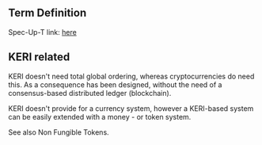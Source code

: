 ## Term Definition

Spec-Up-T link: <a href='https://weboftrust.github.io/WOT-terms/docs/glossary/cryptocurrency'>here</a>

## KERI related
KERI doesn't need total global ordering, whereas cryptocurrencies do need this. As a consequence has been designed, without the need of a consensus-based distributed ledger (blockchain).

KERI doesn't provide for a currency system, however a KERI-based system can be easily extended with a money - or token system.

See also Non Fungible Tokens.